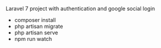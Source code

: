 Laravel 7 project with authentication and google social login

* composer install
* php artisan migrate
* php artisan serve
* npm run watch
